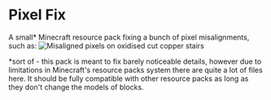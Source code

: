 # Pixel Fix

A small* Minecraft resource pack fixing a bunch of pixel misalignments, such as:
![Misaligned pixels on oxidised cut copper stairs](https://pbs.twimg.com/media/FKuEAE7WYAYVtS_.jpg)

*sort of - this pack is meant to fix barely noticeable details, however due to limitations in Minecraft's resource packs system there are quite a lot of files here. It should be fully compatible with other resource packs as long as they don't change the models of blocks.
